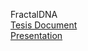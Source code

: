 FractalDNA  
[Tesis Document](https://es.overleaf.com/5767736148tdmtbfbbmqyy#84e695)  
[Presentation](https://alumnouaemex-my.sharepoint.com/:p:/g/personal/mgutierrezc983_alumno_uaemex_mx/Eff_JFBYzs9Oi80dcmsWsDsBRmBNHDRVV1Uf9VctqCBa-Q?e=7ee1WX)
